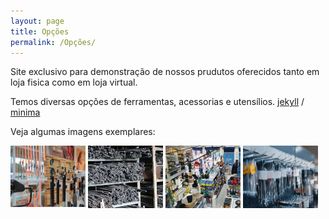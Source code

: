 ```yaml
---
layout: page
title: Opções
permalink: /Opções/
---
```


Site exclusivo para demonstração de nossos prudutos oferecidos tanto em loja fisica como em loja virtual. 

Temos diversas opções de ferramentas, acessorias e utensílios.
[jekyll][jekyll-organization] /
[minima](https://github.com/jekyll/minima)

Veja algumas imagens exemplares:

<img src="assets/seguranca.png" width="120px" height="100px"/>   
<img src="assets/ferramentas.png" width="120px" height="100px"/> 
<img src="assets/loja.png" width="120px" height="100px"/>        
<img src="assets/chave.png" width="120px" height="100px"/>



[jekyll-organization]: https://github.com/jekyll
